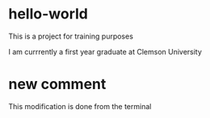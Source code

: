 # hello-world
This is a project for training purposes

I am currrently a first year graduate at Clemson University

# new comment

This modification is done from the terminal
